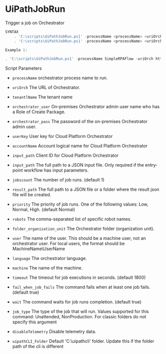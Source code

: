 
# UiPathJobRun
Trigger a job on Orchestrator
```PowerShell
SYNTAX
    . 'C:\scripts\UiPathJobRun.ps1' -processName <processName> <uriOrch> <tenantlName> [-accountName <abumayar> -userKey <userKey>] [-folder_organization_unit <folder_organization_unit>]
    . 'C:\scripts\UiPathJobRun.ps1' -processName <processName> <uriOrch> <tenantlName> [-orchestrator_user <orchestrator_user> -orchestrator_pass <orchestrator_pass>] [-folder_organization_unit <folder_organization_unit>] [-$uipathCLI_Folder <cli folder>]

Example 1:

. 'C:\scripts\UiPathJobRun.ps1' -processName SimpleRPAFlow -uriOrch https://cloud.uipath.com -tenantlName AbdullahTenant -accountName accountLogicalName -userKey xxxxxxxxxx -folder_organization_unit folderName
```
Script Parameters
-  `processName` 
    orchestrator process name to run.

-  `uriOrch` 
    The URL of Orchestrator.

-  `tenantlName` 
    The tenant name

-  `orchestrator_user`
    On-premises Orchestrator admin user name who has a Role of Create Package.

-  `orchestrator_pass`
    The password of the on-premises Orchestrator admin user.

-  `userKey`
    User key for Cloud Platform Orchestrator

-  `accountName`
    Account logical name for Cloud Platform Orchestrator

-  `input_path`
    Client ID for Cloud Platform Orchestrator

-  `input_path`
    The full path to a JSON input file. Only required if the entry-point workflow has input parameters.

-  `jobscount`
    The number of job runs. (default 1)

-  `result_path`
    The full path to a JSON file or a folder where the result json file will be created.

-  `priority`
    The priority of job runs. One of the following values: Low, Normal, High. (default Normal)

-  `robots`
    The comma-separated list of specific robot names.

-  `folder_organization_unit`
    The Orchestrator folder (organization unit).

-  `user`
    The name of the user. This should be a machine user, not an orchestrator user. For local users, the format should be MachineName\UserName

-  `language`
    The orchestrator language.

-  `machine`
    The name of the machine.

-  `timeout`
    The timeout for job executions in seconds. (default 1800)

-  `fail_when_job_fails`
    The command fails when at least one job fails. (default true)

-  `wait`
    The command waits for job runs completion. (default true)

-  `job_type`
    The type of the job that will run. Values supported for this command: Unattended, NonProduction. For classic folders do not specify this argument

-  `disableTelemetry`
    Disable telemetry data.

-  `uipathCLI_Folder`
    Default 'C:\uipathcli' folder. Update this if the folder path of the cli is different